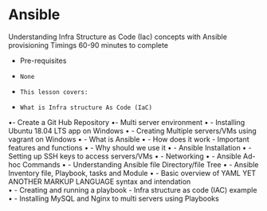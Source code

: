 # Ansible
Understanding Infra Structure as Code (Iac) concepts with Ansible provisioning
Timings 60-90 minutes to complete
-   Pre-requisites
-	  None
-	  This lesson covers:
-	  What is Infra structure As Code (IaC)
•-	Create a Git Hub Repository
•-	Multi server environment
•	- Installing Ubuntu 18.04 LTS app on Windows 
•	- Creating Multiple servers/VMs using vagrant on Windows 
•	- What is Ansible
•	- How does it work - Important features and functions 
•	- Why should we use it
•	- Ansible Installation
•	- Setting up SSH keys to access servers/VMs
•	- Networking
•	- Ansible Ad-hoc Commands 
•	- Understanding Ansible file Directory/file Tree
•	- Ansible Inventory file, Playbook, tasks and Module 
•	- Basic overview of YAML YET ANOTHER MARKUP LANGUAGE syntax and intendation  
•	- Creating and running a playbook - Infra structure as code (IAC) example
•	- Installing MySQL and Nginx to multi servers using Playbooks


